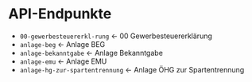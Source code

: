# API-Endpunkte

- `00-gewerbesteuererkl-rung` ← 00 Gewerbesteuererklärung
- `anlage-beg` ← Anlage BEG
- `anlage-bekanntgabe` ← Anlage Bekanntgabe
- `anlage-emu` ← Anlage EMU
- `anlage-hg-zur-spartentrennung` ← Anlage ÖHG zur Spartentrennung